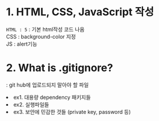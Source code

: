 # 1. HTML, CSS, JavaScript 작성

`HTML : 5` : 기본 html작성 코드 나옴  
CSS : background-color 지정  
JS : alert기능  

# 2. What is .gitignore?
: git hub에 업로드되지 말아야 할 파일  
 <li> ex1. 대용량 dependency 패키지들   </li>
 <li> ex2. 실행파일들   </li>
 <li> ex3. 보안에 민감한 것들 (private key, password 등) </li>

